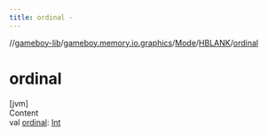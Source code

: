 ```yaml
---
title: ordinal -
---
```

//[gameboy-lib](../../../index.md)/[gameboy.memory.io.graphics](../../index.md)/[Mode](../index.md)/[HBLANK](index.md)/[ordinal](ordinal.md)



# ordinal  
[jvm]  
Content  
val [ordinal](ordinal.md): [Int](https://kotlinlang.org/api/latest/jvm/stdlib/kotlin/-int/index.html)  



